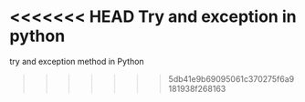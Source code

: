 <<<<<<< HEAD
Try and exception in python
=======
try and exception method in Python
>>>>>>> 5db41e9b69095061c370275f6a9181938f268163
